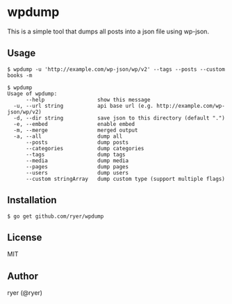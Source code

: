 # wpdump

This is a simple tool that dumps all posts into a json file using wp-json.

## Usage

```
$ wpdump -u 'http://example.com/wp-json/wp/v2' --tags --posts --custom books -m
```

```
$ wpdump
Usage of wpdump:
      --help                 show this message
  -u, --url string           api base url (e.g. http://example.com/wp-json/wp/v2)
  -d, --dir string           save json to this directory (default ".")
  -e, --embed                enable embed
  -m, --merge                merged output
  -a, --all                  dump all
      --posts                dump posts
      --categories           dump categories
      --tags                 dump tags
      --media                dump media
      --pages                dump pages
      --users                dump users
      --custom stringArray   dump custom type (support multiple flags)
```

## Installation

```
$ go get github.com/ryer/wpdump
```

## License

MIT

## Author

ryer (@ryer)
